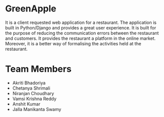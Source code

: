 # GreenApple

It is a client requested web application for a restaurant. The application is built in Python/Django and provides a great user experience. It is built for the purpose of reducing the communication errors between the restaurant and customers. It provides the restaurant a platform in the online market. Moreover, it is a better way of formalising the activities held at the restaurant.

# Team Members
* Akriti Bhadoriya 
* Chetanya Shrimali
* Niranjan Choudhary
* Vamsi Krishna Reddy
* Anshit Kumar
* Jalla Manikanta Swamy 
